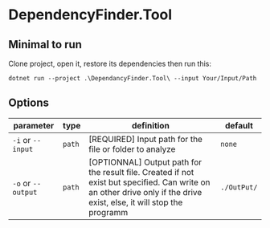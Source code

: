 # DependencyFinder.Tool

## Minimal to run

Clone project, open it, restore its dependencies then run this:

`dotnet run --project .\DependancyFinder.Tool\ --input Your/Input/Path`

## Options

| parameter          | type   | definition                                                                                                                                                            | default     |
| ------------------ | ------ | --------------------------------------------------------------------------------------------------------------------------------------------------------------------- | ----------- |
| `-i` or `--input`  | `path` | [REQUIRED] Input path for the file or folder to analyze                                                                                                               | `none`      |
| `-o` or `--output` | `path` | [OPTIONNAL] Output path for the result file. Created if not exist but specified. Can write on an other drive only if the drive exist, else, it will stop the programm | `./OutPut/` |
